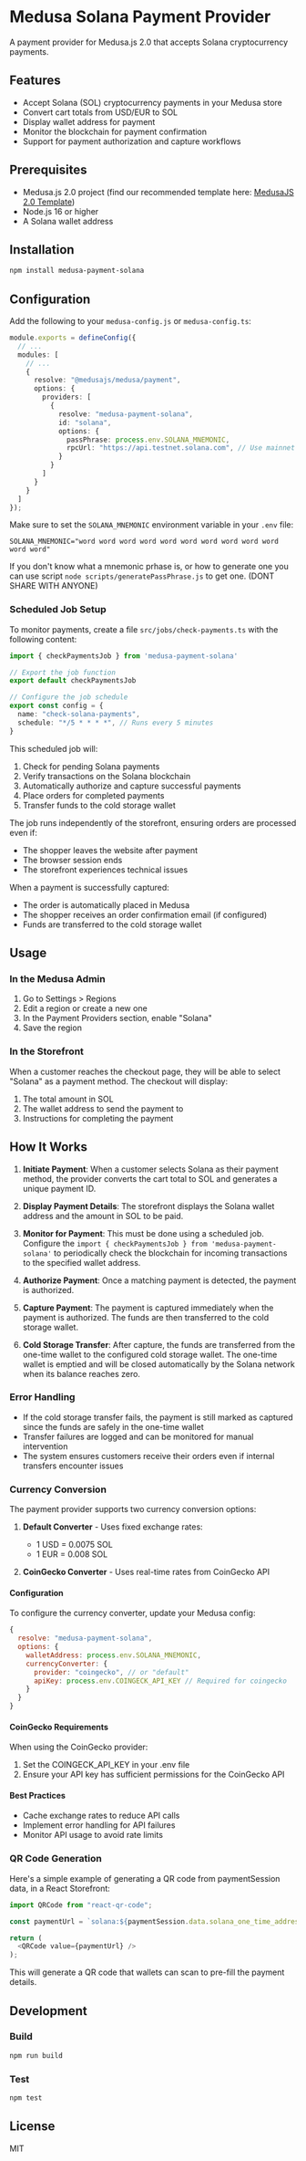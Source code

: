 # Medusa Solana Payment Provider

A payment provider for Medusa.js 2.0 that accepts Solana cryptocurrency payments.

## Features

- Accept Solana (SOL) cryptocurrency payments in your Medusa store
- Convert cart totals from USD/EUR to SOL
- Display wallet address for payment
- Monitor the blockchain for payment confirmation
- Support for payment authorization and capture workflows

## Prerequisites

- Medusa.js 2.0 project (find our recommended template here: [MedusaJS 2.0 Template](https://funkyton.com/medusajs-2-0-is-finally-here/))
- Node.js 16 or higher
- A Solana wallet address

## Installation

```bash
npm install medusa-payment-solana
```

## Configuration

Add the following to your `medusa-config.js` or `medusa-config.ts`:

```typescript
module.exports = defineConfig({
  // ...
  modules: [
    // ...
    {
      resolve: "@medusajs/medusa/payment",
      options: {
        providers: [
          {
            resolve: "medusa-payment-solana",
            id: "solana",
            options: {
              passPhrase: process.env.SOLANA_MNEMONIC,
              rpcUrl: "https://api.testnet.solana.com", // Use mainnet for production
            }
          }
        ]
      }
    }
  ]
});
```

Make sure to set the `SOLANA_MNEMONIC` environment variable in your `.env` file:

```
SOLANA_MNEMONIC="word word word word word word word word word word word word"
```
If you don't know what a mnemonic prhase is, or how to generate one you can use script `node scripts/generatePassPhrase.js` to get one. (DONT SHARE WITH ANYONE)

### Scheduled Job Setup

To monitor payments, create a file `src/jobs/check-payments.ts` with the following content:

```typescript
import { checkPaymentsJob } from 'medusa-payment-solana'

// Export the job function
export default checkPaymentsJob

// Configure the job schedule
export const config = {
  name: "check-solana-payments",
  schedule: "*/5 * * * *", // Runs every 5 minutes
}
```

This scheduled job will:
1. Check for pending Solana payments
2. Verify transactions on the Solana blockchain
3. Automatically authorize and capture successful payments
4. Place orders for completed payments
5. Transfer funds to the cold storage wallet

The job runs independently of the storefront, ensuring orders are processed even if:
- The shopper leaves the website after payment
- The browser session ends
- The storefront experiences technical issues

When a payment is successfully captured:
- The order is automatically placed in Medusa
- The shopper receives an order confirmation email (if configured)
- Funds are transferred to the cold storage wallet

## Usage

### In the Medusa Admin

1. Go to Settings > Regions
2. Edit a region or create a new one
3. In the Payment Providers section, enable "Solana"
4. Save the region

### In the Storefront

When a customer reaches the checkout page, they will be able to select "Solana" as a payment method. The checkout will display:

1. The total amount in SOL
2. The wallet address to send the payment to
3. Instructions for completing the payment


## How It Works

1. **Initiate Payment**: When a customer selects Solana as their payment method, the provider converts the cart total to SOL and generates a unique payment ID.

2. **Display Payment Details**: The storefront displays the Solana wallet address and the amount in SOL to be paid.

3. **Monitor for Payment**: This must be done using a scheduled job. Configure the `import { checkPaymentsJob } from 'medusa-payment-solana'` to periodically check the blockchain for incoming transactions to the specified wallet address.

4. **Authorize Payment**: Once a matching payment is detected, the payment is authorized.

5. **Capture Payment**: The payment is captured immediately when the payment is authorized. The funds are then transferred to the cold storage wallet.

6. **Cold Storage Transfer**: After capture, the funds are transferred from the one-time wallet to the configured cold storage wallet. The one-time wallet is emptied and will be closed automatically by the Solana network when its balance reaches zero.

### Error Handling
- If the cold storage transfer fails, the payment is still marked as captured since the funds are safely in the one-time wallet
- Transfer failures are logged and can be monitored for manual intervention
- The system ensures customers receive their orders even if internal transfers encounter issues


### Currency Conversion

The payment provider supports two currency conversion options:

1. **Default Converter** - Uses fixed exchange rates:
   - 1 USD = 0.0075 SOL
   - 1 EUR = 0.008 SOL

2. **CoinGecko Converter** - Uses real-time rates from CoinGecko API

#### Configuration

To configure the currency converter, update your Medusa config:

```javascript
{
  resolve: "medusa-payment-solana",
  options: {
    walletAddress: process.env.SOLANA_MNEMONIC,
    currencyConverter: {
      provider: "coingecko", // or "default"
      apiKey: process.env.COINGECK_API_KEY // Required for coingecko
    }
  }
}
```

#### CoinGecko Requirements

When using the CoinGecko provider:
1. Set the COINGECK_API_KEY in your .env file
2. Ensure your API key has sufficient permissions for the CoinGecko API

#### Best Practices

- Cache exchange rates to reduce API calls
- Implement error handling for API failures
- Monitor API usage to avoid rate limits

### QR Code Generation

Here's a simple example of generating a QR code from paymentSession data, in a React Storefront:

```typescript
import QRCode from "react-qr-code";

const paymentUrl = `solana:${paymentSession.data.solana_one_time_address}?amount=${paymentSession.data.sol_amount}`;

return (
  <QRCode value={paymentUrl} />
);
```

This will generate a QR code that wallets can scan to pre-fill the payment details.

## Development

### Build

```bash
npm run build
```

### Test

```bash
npm test
```

## License

MIT

